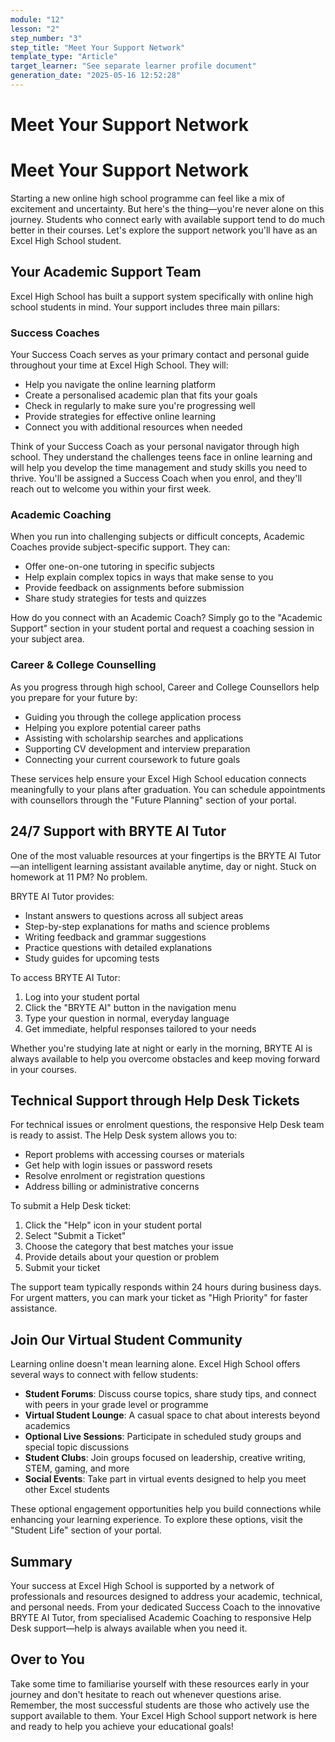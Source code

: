 ```yaml
---
module: "12"
lesson: "2"
step_number: "3"
step_title: "Meet Your Support Network"
template_type: "Article"
target_learner: "See separate learner profile document"
generation_date: "2025-05-16 12:52:28"
---
```


# Meet Your Support Network

# Meet Your Support Network

Starting a new online high school programme can feel like a mix of excitement and uncertainty. But here's the thing—you're never alone on this journey. Students who connect early with available support tend to do much better in their courses. Let's explore the support network you'll have as an Excel High School student.

## Your Academic Support Team

Excel High School has built a support system specifically with online high school students in mind. Your support includes three main pillars:

### Success Coaches
Your Success Coach serves as your primary contact and personal guide throughout your time at Excel High School. They will:
- Help you navigate the online learning platform
- Create a personalised academic plan that fits your goals
- Check in regularly to make sure you're progressing well
- Provide strategies for effective online learning
- Connect you with additional resources when needed

Think of your Success Coach as your personal navigator through high school. They understand the challenges teens face in online learning and will help you develop the time management and study skills you need to thrive. You'll be assigned a Success Coach when you enrol, and they'll reach out to welcome you within your first week.

### Academic Coaching
When you run into challenging subjects or difficult concepts, Academic Coaches provide subject-specific support. They can:
- Offer one-on-one tutoring in specific subjects
- Help explain complex topics in ways that make sense to you
- Provide feedback on assignments before submission
- Share study strategies for tests and quizzes

How do you connect with an Academic Coach? Simply go to the "Academic Support" section in your student portal and request a coaching session in your subject area.

### Career & College Counselling
As you progress through high school, Career and College Counsellors help you prepare for your future by:
- Guiding you through the college application process
- Helping you explore potential career paths
- Assisting with scholarship searches and applications
- Supporting CV development and interview preparation
- Connecting your current coursework to future goals

These services help ensure your Excel High School education connects meaningfully to your plans after graduation. You can schedule appointments with counsellors through the "Future Planning" section of your portal.

## 24/7 Support with BRYTE AI Tutor

One of the most valuable resources at your fingertips is the BRYTE AI Tutor—an intelligent learning assistant available anytime, day or night. Stuck on homework at 11 PM? No problem.

BRYTE AI Tutor provides:
- Instant answers to questions across all subject areas
- Step-by-step explanations for maths and science problems
- Writing feedback and grammar suggestions
- Practice questions with detailed explanations
- Study guides for upcoming tests

To access BRYTE AI Tutor:
1. Log into your student portal
2. Click the "BRYTE AI" button in the navigation menu
3. Type your question in normal, everyday language
4. Get immediate, helpful responses tailored to your needs

Whether you're studying late at night or early in the morning, BRYTE AI is always available to help you overcome obstacles and keep moving forward in your courses.

## Technical Support through Help Desk Tickets

For technical issues or enrolment questions, the responsive Help Desk team is ready to assist. The Help Desk system allows you to:
- Report problems with accessing courses or materials
- Get help with login issues or password resets
- Resolve enrolment or registration questions
- Address billing or administrative concerns

To submit a Help Desk ticket:
1. Click the "Help" icon in your student portal
2. Select "Submit a Ticket"
3. Choose the category that best matches your issue
4. Provide details about your question or problem
5. Submit your ticket

The support team typically responds within 24 hours during business days. For urgent matters, you can mark your ticket as "High Priority" for faster assistance.

## Join Our Virtual Student Community

Learning online doesn't mean learning alone. Excel High School offers several ways to connect with fellow students:

- **Student Forums**: Discuss course topics, share study tips, and connect with peers in your grade level or programme
- **Virtual Student Lounge**: A casual space to chat about interests beyond academics
- **Optional Live Sessions**: Participate in scheduled study groups and special topic discussions
- **Student Clubs**: Join groups focused on leadership, creative writing, STEM, gaming, and more
- **Social Events**: Take part in virtual events designed to help you meet other Excel students

These optional engagement opportunities help you build connections while enhancing your learning experience. To explore these options, visit the "Student Life" section of your portal.

## Summary

Your success at Excel High School is supported by a network of professionals and resources designed to address your academic, technical, and personal needs. From your dedicated Success Coach to the innovative BRYTE AI Tutor, from specialised Academic Coaching to responsive Help Desk support—help is always available when you need it. 

## Over to You

Take some time to familiarise yourself with these resources early in your journey and don't hesitate to reach out whenever questions arise. Remember, the most successful students are those who actively use the support available to them. Your Excel High School support network is here and ready to help you achieve your educational goals!